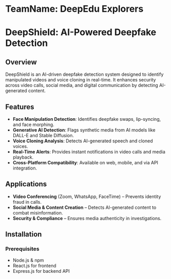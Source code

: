 # TeamName: DeepEdu Explorers

# DeepShield: AI-Powered Deepfake Detection

## Overview
DeepShield is an AI-driven deepfake detection system designed to identify manipulated videos and voice cloning in real-time. It enhances security across video calls, social media, and digital communication by detecting AI-generated content.

## Features
- **Face Manipulation Detection**: Identifies deepfake swaps, lip-syncing, and face morphing.
- **Generative AI Detection**: Flags synthetic media from AI models like DALL-E and Stable Diffusion.
- **Voice Cloning Analysis**: Detects AI-generated speech and cloned voices.
- **Real-Time Alerts**: Provides instant notifications in video calls and media playback.
- **Cross-Platform Compatibility**: Available on web, mobile, and via API integration.

## Applications
- **Video Conferencing** (Zoom, WhatsApp, FaceTime) – Prevents identity fraud in calls.
- **Social Media & Content Creation** – Detects AI-generated content to combat misinformation.
- **Security & Compliance** – Ensures media authenticity in investigations.

## Installation
### Prerequisites
- Node.js & npm
- React.js for frontend
- Express.js for backend API
